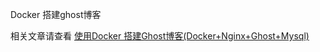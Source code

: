 Docker 搭建ghost博客

相关文章请查看 [使用Docker 搭建Ghost博客(Docker+Nginx+Ghost+Mysql)](https://www.blackchen.site/2019/03/17/docker-ghost/)
